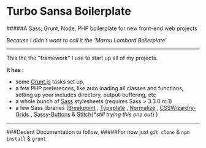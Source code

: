 Turbo Sansa Boilerplate
=======================

#####A Sass, Grunt, Node, PHP boilerplate for new front-end web projects

*Because I didn't want to call it the 'Marnu Lombard Boilerplate'*

---



This the the "framework" I use to start up all of my projects.

**It has :** 

* some [Grunt.js](http://gruntjs.com) tasks set up, 
* a few PHP preferences, like auto loading all classes and functions, setting up your includes directory, output-buffering, etc
* a whole bunch of [Sass](http://sass-lang.com) stylesheets (requires Sass > 3.3.0.rc.1)
* a few Sass libraries ([Breakpoint](http://breakpoint-sass.com) , [Typeplate](http://http://typeplate.com) , [Normalize](http://git.io/normalize) , [CSSWizardry-Grids](http://csswizardry.com/csswizardry-grids/‎) , [Sassy-Buttons](http://jaredhardy.com/sassy-buttons/‎) & [Stitch](http://https://github.com/anthonyshort/stitch-css){**still trying this one out*} )

---

###Decent Documentation to follow,
#####For now just ``git clone`` & ``npm install`` & ``grunt``